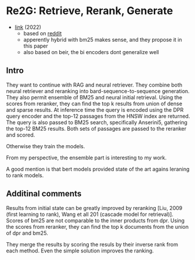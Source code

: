 # Re2G: Retrieve, Rerank, Generate

- [link](https://aclanthology.org/2022.naacl-main.194/) (2022)
  - based on [reddit](https://www.reddit.com/r/MachineLearning/comments/1286n6w/d_multilingual_retrieve_rerank_models/)
  - apperently hybrid with bm25 makes sense, and they propose it in this paper
  - also based on beir, the bi encoders dont generalize well

## Intro

They want to continue with RAG and neural retriever.
They combine both neural retriever and reranking into bard-sequence-to-sequence generation.
They also permit ensemble of BM25 and neural initial retrieval.
Using the scores from reranker, they can find the top k results from union of dense and sparse results.
At inference time the query is encoded using the DPR query encoder and the top-12 passages from the HNSW index are returned. 
The query is also passed to BM25 search, specifically Anserini5, gathering the top-12 BM25 results. 
Both sets of passages are passed to the reranker and scored.

Otherwise they train the models.

From my perspective, the ensemble part is interesting to my work.

A good mention is that bert models provided state of the art agains leraning to rank models.

## Additinal comments

Results from initial state can be greatly improved by reranking [Liu, 2009 (first learning to rank), Wang et all 201 (cascade model for retrieval)].
Scores of bm25 are not comparable to the inner products from dpr.
Using the scores from reranker, they can find the top k documents from the union of dpr and bm25.

They merge the results by scoring the resuls by their inverse rank from each method.
Even the simple solution improves the ranking.